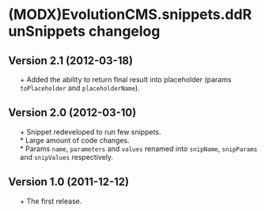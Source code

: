 # (MODX)EvolutionCMS.snippets.ddRunSnippets changelog


## Version 2.1 (2012-03-18)
* \+ Added the ability to return final result into placeholder (params `toPlaceholder` and `placeholderName`).


## Version 2.0 (2012-03-10)
* \+ Snippet redeveloped to run few snippets.
* \* Large amount of code changes.
* \* Params `name`, `parameters` and `values` renamed into `snipName`, `snipParams` and `snipValues` respectively.


## Version 1.0 (2011-12-12)
* \+ The first release.


<link rel="stylesheet" type="text/css" href="https://DivanDesign.ru/assets/files/ddMarkdown.css" />
<style>ul{list-style:none;}</style>